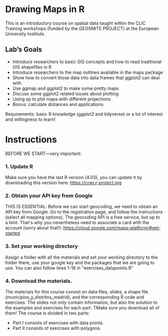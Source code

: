 # Drawing Maps in R
This is an introductory course on spatial data taught within the CLIC Training workshops (funded by the GEOSMITE PROJECT) at the European University Institute.

## Lab’s Goals

- Introduce researchers to basic GIS concepts and how to read traditional GIS shapefiles in R
- Introduce researchers to the map outlines available in the maps package
- Show how to convert those data into data frames that ggplot2 can deal with
- Use ggmap and ggplot2 to make some pretty maps
- Discuss some ggplot2 related issues about plotting 
- Using sp to plot maps with different projections
- Bonus: calculate distances and applications

Requirements: basic R knowledge (ggplot2 and tidyverse) or a lot of interest and willingness to learn!

# Instructions

BEFORE WE START—very important:
 
### 1. Update R

Make sure you have the last R version (4.03), you can update it by downloading this version here:  https://cran.r-project.org
 
### 2. Obtain your API key from Google

THIS IS ESSENTIAL: Before we can start geocoding, we need to obtain an API key from Google. Go to the registration page, and follow the instructions (select all mapping options). The geocoding API is a free service, but up to a limit. That's why you nevertheless need to associate a card with the account (sorry about that!): https://cloud.google.com/maps-platform/#get-started
 
### 3. Set your working directory

Assign a folder with all the materials and set your working directory to the folder there, use your google key and the packages that we are going to use. You can also follow lines 1-18 in "exercises_datapoints.R"
 
 
### 4. Download the materials. 

The materials for this course consist on data files, slides, a shape file (municipios_y_distritos_madrid), and the corresponding R code and exercises. The slides not only contain information, but also the solution to the examples and exercises for each part. TMake sure you download all of them! The course is divided in two parts:

- Part I consists of exercises with data points.
- Part II consists of exercises with polygons.


